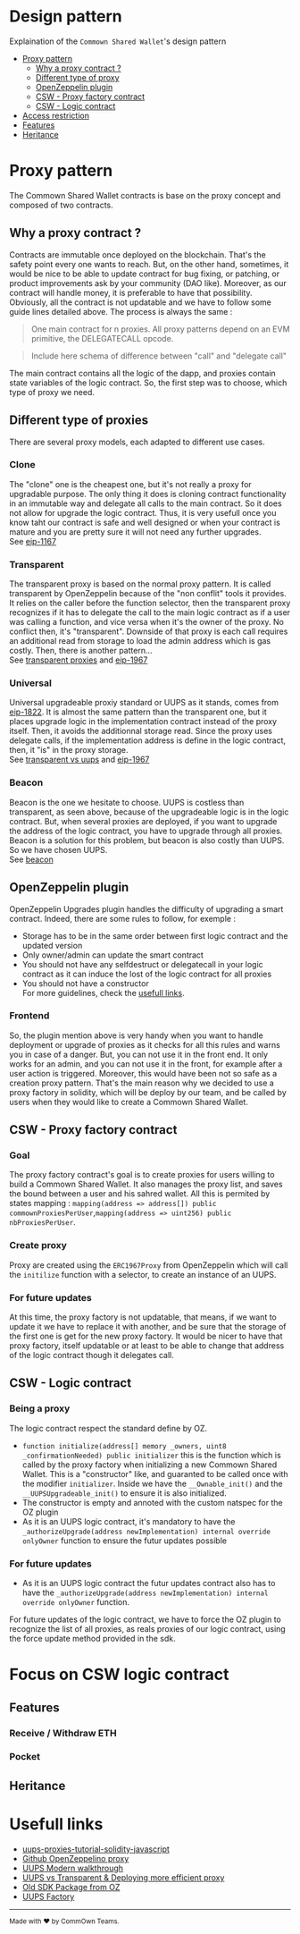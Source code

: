 # Design pattern

Explaination of the `Commown Shared Wallet`'s design pattern

-   [Proxy pattern](#proxy-pattern)
    -   [Why a proxy contract ?](#why-a-proxy)
    -   [Different type of proxy](#different-proxy)
    -   [OpenZeppelin plugin](#oz-plugin)
    -   [CSW - Proxy factory contract](#csw-proxy-factory)
    -   [CSW - Logic contract](#csw-logic-contract)
-   [Access restriction](#focus-csw-logic-contract)
  -   [Features](#csw-features)
  -   [Heritance](#csw-heritance)

# Proxy pattern <a name="proxy-pattern"></a>
The Commown Shared Wallet contracts is base on the proxy concept and composed of two contracts.

## Why a proxy contract ? <a name="why-a-proxy"></a>
Contracts are immutable once deployed on the blockchain. That's the safety point every one wants to reach.
But, on the other hand, sometimes, it would be nice to be able to update contract for bug fixing, or patching, or product improvements ask by your community (DAO like). Moreover, as our contract will handle money, it is preferable to have that possibility.
Obviously, all the contract is not updatable and we have to follow some guide lines detailed above.
The process is always the same : 

> One main contract for n proxies.
> All proxy patterns depend on an EVM primitive, the DELEGATECALL opcode.

> Include here schema of difference between "call" and "delegate call"

The main contract contains all the logic of the dapp, and proxies contain state variables of the logic contract.
So, the first step was to choose, which type of proxy we need.

## Different type of proxies <a name="different-proxy"></a>
There are several proxy models, each adapted to different use cases.

### Clone
The "clone" one is the cheapest one, but it's not really a proxy for upgradable purpose. The only thing it does is cloning contract functionality in an immutable way and delegate all calls to the main contract. So it does not allow for upgrade the logic contract. Thus, it is very usefull once you know taht our contract is safe and well designed or when your contract is mature and you are pretty sure it will not need any further upgrades.  
See [eip-1167](https://eips.ethereum.org/EIPS/eip-1167)

### Transparent
The transparent proxy is based on the normal proxy pattern. It is called transparent by OpenZeppelin because of the "non conflit" tools it provides.
It relies on the caller before the function selector, then the transparent proxy recognizes if it has to delegate the call to the main logic contract as if a user was calling a function, and vice versa when it's the owner of the proxy. No conflict then, it's "transparent".
Downside of that proxy is each call requires an additional read from storage to load the admin address which is gas costly. Then, there is another pattern...  
See [transparent proxies](https://blog.openzeppelin.com/the-state-of-smart-contract-upgrades/#transparent-proxies) and [eip-1967](https://eips.ethereum.org/EIPS/eip-1967)

### Universal
Universal upgradeable proxiy standard or UUPS as it stands, comes from [eip-1822](https://eips.ethereum.org/EIPS/eip-1822). It is almost the same pattern than the transparent one, but it places upgrade logic in the implementation contract instead of the proxy itself. Then, it avoids the additionnal storage read.
Since the proxy uses delegate calls, if the implementation address is define in the logic contract, then, it "is" in the proxy storage.  
See [transparent vs uups](https://docs.openzeppelin.com/contracts/4.x/api/proxy#transparent-vs-uups) and [eip-1967](https://eips.ethereum.org/EIPS/eip-1967)

### Beacon
Beacon is the one we hesitate to choose. UUPS is costless than transparent, as seen above, because of the upgradeable logic is in the logic contract. But, when several proxies are deployed, if you want to upgrade the address of the logic contract, you have to upgrade through all proxies. Beacon is a solution for this problem, but beacon is also costly than UUPS. So we have chosen UUPS.  
See [beacon](https://blog.openzeppelin.com/the-state-of-smart-contract-upgrades/#beacons)

## OpenZeppelin plugin <a name="oz-plugin"></a>
OpenZeppelin Upgrades plugin handles the difficulty of upgrading a smart contract. Indeed, there are some rules to follow, for exemple :
- Storage has to be in the same order between first logic contract and the updated version
- Only owner/admin can update the smart contract
- You should not have any selfdestruct or delegatecall in your logic contract as it can induce the lost of the logic contract for all proxies
- You should not have a constructor  
For more guidelines, check the [usefull links](#usefull-links).

### Frontend
So, the plugin mention above is very handy when you want to handle deployment or upgrade of proxies as it checks for all this rules and warns you in case of a danger.
But, you can not use it in the front end. It only works for an admin, and you can not use it in the front, for example after a user action is triggered.
Moreover, this would have been not so safe as a creation proxy pattern.
That's the main reason why we decided to use a proxy factory in solidity, which will be deploy by our team, and be called by users when they would like to create a Commown Shared Wallet.

## CSW - Proxy factory contract <a name="csw-proxy-factory"></a>
### Goal
The proxy factory contract's goal is to create proxies for users willing to build a Commown Shared Wallet. It also manages the proxy list, and saves the bound between a user and his sahred wallet. All this is permited by states mapping : `mapping(address => address[]) public commownProxiesPerUser`,`mapping(address => uint256) public nbProxiesPerUser`.

### Create proxy
Proxy are created using the `ERC1967Proxy` from OpenZeppelin which will call the `initilize` function with a selector, to create an instance of an UUPS.

### For future updates
At this time, the proxy factory is not updatable, that means, if we want to update it we have to replace it with another, and be sure that the storage of the first one is get for the new proxy factory. It would be nicer to have that proxy factory, itself updatable or at least to be able to change that address of the logic contract though it delegates call.

## CSW - Logic contract <a name="csw-logic-contract"></a>
### Being a proxy
The logic contract respect the standard define by OZ.
- `function initialize(address[] memory _owners, uint8 _confirmationNeeded) public initializer` this is the function which is called by the proxy factory when initializing a new Commown Shared Wallet. This is a "constructor" like, and guaranted to be called once with the modifier `initializer`. Inside we have the `__Ownable_init()` and the `__UUPSUpgradeable_init()` to ensure it is also initialized.
- The constructor is empty and annoted with the custom natspec for the OZ plugin
- As it is an UUPS logic contract, it's mandatory to have the `_authorizeUpgrade(address newImplementation) internal override onlyOwner` function to ensure the futur updates possible

### For future updates
- As it is an UUPS logic contract the futur updates contract also has to have the `_authorizeUpgrade(address newImplementation) internal override onlyOwner` function.

For future updates of the logic contract, we have to force the OZ plugin to recognize the list of all proxies, as reals proxies of our logic contract, using the force update method provided in the sdk.

# Focus on CSW logic contract <a name="focus-csw-logic-contract"></a>
## Features <a name="csw-features"></a>
### Receive / Withdraw ETH
### Pocket

## Heritance <a name="csw-heritance"></a>

# Usefull links <a name="usefull-links"></a>

-   [uups-proxies-tutorial-solidity-javascript](https://forum.openzeppelin.com/t/uups-proxies-tutorial-solidity-javascript/7786)
-   [Github OpenZeppelino proxy](https://github.com/OpenZeppelin/openzeppelin-contracts/tree/master/contracts/proxy)
-   [UUPS Modern walkthrough](https://r48b1t.medium.com/universal-upgrade-proxy-proxyfactory-a-modern-walkthrough-22d293e369cb)
-   [UUPS vs Transparent & Deploying more efficient proxy](https://www.youtube.com/watch?v=kWUDTZhxKZI)
-   [Old SDK Package from OZ](https://github.com/OpenZeppelin/openzeppelin-sdk/tree/master/packages/lib/contracts/upgradeability)
-   [UUPS Factory](https://forum.openzeppelin.com/t/deploying-upgradeable-proxies-and-proxy-admin-from-factory-contract/12132/12)

---

<sup>Made with ♥ by CommOwn Teams.</sup>
